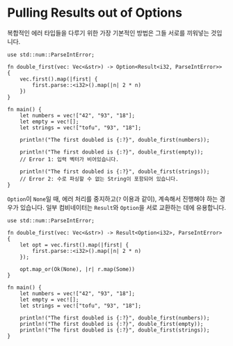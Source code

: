 # Pulling Results out of Options

복합적인 에러 타입들을 다루기 위한 가장 기본적인 방법은 그들 서로를 끼워넣는 것입니다.

```rust,editable
use std::num::ParseIntError;

fn double_first(vec: Vec<&str>) -> Option<Result<i32, ParseIntError>> {
    vec.first().map(|first| {
        first.parse::<i32>().map(|n| 2 * n)
    })
}

fn main() {
    let numbers = vec!["42", "93", "18"];
    let empty = vec![];
    let strings = vec!["tofu", "93", "18"];

    println!("The first doubled is {:?}", double_first(numbers));

    println!("The first doubled is {:?}", double_first(empty));
    // Error 1: 입력 벡터가 비어있습니다.

    println!("The first doubled is {:?}", double_first(strings));
    // Error 2: 수로 파싱할 수 없는 String이 포함되어 있습니다.
}
```

`Option`이 `None`일 때, 에러 처리를 중지하고(`?` 이용과 같이), 계속해서 진행해야 하는 경우가 있습니다. 일부 컴비네이터는 `Result`와 `Option`을 서로 교환하는 데에 유용합니다.

```rust,editable
use std::num::ParseIntError;

fn double_first(vec: Vec<&str>) -> Result<Option<i32>, ParseIntError> {
    let opt = vec.first().map(|first| {
        first.parse::<i32>().map(|n| 2 * n)
    });

    opt.map_or(Ok(None), |r| r.map(Some))
}

fn main() {
    let numbers = vec!["42", "93", "18"];
    let empty = vec![];
    let strings = vec!["tofu", "93", "18"];

    println!("The first doubled is {:?}", double_first(numbers));
    println!("The first doubled is {:?}", double_first(empty));
    println!("The first doubled is {:?}", double_first(strings));
}
```